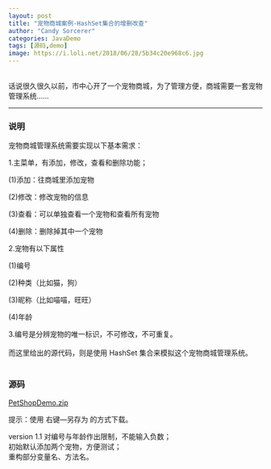 ```yaml
---
layout: post
title: "宠物商城案例-HashSet集合的增删改查"
author: "Candy Sorcerer"
categories: JavaDemo
tags: [源码,demo]
image: https://i.loli.net/2018/06/28/5b34c20e968c6.jpg
---
```


<br>
话说很久很久以前，市中心开了一个宠物商城，为了管理方便，商城需要一套宠物管理系统……
<br>
  
***

### 说明

宠物商城管理系统需要实现以下基本需求：

1.主菜单，有添加，修改，查看和删除功能；

(1)添加：往商城里添加宠物

(2)修改：修改宠物的信息

(3)查看：可以单独查看一个宠物和查看所有宠物

(4)删除：删除掉其中一个宠物

2.宠物有以下属性

(1)编号

(2)种类（比如猫，狗）

(3)昵称（比如喵喵，旺旺）

(4)年龄

3.编号是分辨宠物的唯一标识，不可修改，不可重复。
<br><br>
而这里给出的源代码，则是使用 HashSet 集合来模拟这个宠物商城管理系统。
<br><br>
  
### 源码
 
<line>
<a href="{{ site.github.url }}/assets/code-java/PetShopDemo.zip">PetShopDemo.zip</a>
</line>

提示：使用 右键—另存为 的方式下载。

version 1.1	对编号与年龄作出限制，不能输入负数；<br>
		初始默认添加两个宠物，方便测试；<br>
		重构部分变量名、方法名。
<br><br><br>

